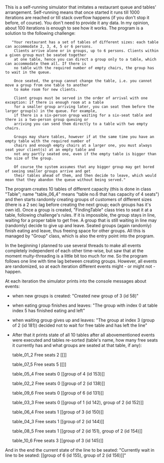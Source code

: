 This is a self-running simulator that imitates a restaurant queue and tables' arrangement. Self-running means that once started it runs till 1000 iterations are reached or till stack overflow happens (if you don't stop it before, of course). You don't need to provide it any data. In my opinion, about 100 iterations is enough to see how it works.
The program is a solution to the following challenge:

       "Your restaurant has a set of tables of different sizes: each table can accommodate 2, 3, 4, 5 or 6 persons.
        Clients arrive alone or in groups, up to 6 persons. Clients within a given group must be seated together
        at one table, hence you can direct a group only to a table, which can accommodate them all. If there is
        no table with the required number of empty chairs, the group has to wait in the queue.

        Once seated, the group cannot change the table, i.e. you cannot move a group from one table to another
        to make room for new clients.

        Client groups must be served in the order of arrival with one exception: if there is enough room at a table
        for a smaller group arriving later, you can seat them before the larger group(s) in the queue. For example,
        if there is a six-person group waiting for a six-seat table and there is a two-person group queuing or
        arriving you can send them directly to a table with two empty chairs.

        Groups may share tables, however if at the same time you have an empty table with the required number of
        chairs and enough empty chairs at a larger one, you must always seat your client(s) at an empty table and
        not any partly seated one, even if the empty table is bigger than the size of the group.

        Of course the system assumes that any bigger group may get bored of seeing smaller groups arrive and get
        their tables ahead of them, and then decide to leave, which would mean that they abandon the queue without being served."
        
The program creates 10 tables of different capacity (this is done in class "Table"; name "table_06_4" means "table no.6 that has capacity of 4 seats") and then starts randomly creating groups of customers of different sizes (there is a 2 sec lag  before creating the next group; each groups has it's own id). Once a group is created, "FindingTable" class tries to seat it at a table, following challenge's rules. If it is impossible, the group stays in line, waiting for a proper table to get free. A group that is still waiting in line may (randomly) decide to give up and leave. Seated groups (again randomly) finish eating and leave, thus freeing space for other groups. All this is managed by "Group" class, which is also the entry point into the program.

In the beginning I planned to use several threads to make all events completely independent of each other time-wise, but saw that at the moment multy-threading is a little bit too much for me. So the program follows one line with time lag between creating groups. However, all events are randomized, so at each iteration different events might - or might not - happen.

At each iteration the simulator prints into the console messages about events:
- when new groups is created: "Created new group of 3 (id 58)"
- when eating group finishes and leaves: "The group with index 0 at table index 5 has finished eating and left"
- when waiting group gives up and leaves: "The group at index 3 (group of 2 (id 181)) decided not to wait for free table and has left the line"
- After that it prints state of all 10 tables after all abovementioned events were executed and tables re-sorted (table's name, how many free seats it currently has and what groups are seated at that  table, if any):

  table_01_2   Free seats 2    [[]] 

   table_07_5   Free seats 5    [[]]

   table_05_4   Free seats 0    [[group of 4 (id 153)]]

   table_02_2   Free seats 0    [[group of 2 (id 138)]]

   table_09_6   Free seats 0    [[group of 6 (id 131)]]

   table_03_3   Free seats 0    [[group of 1 (id 142), group of 2 (id 152)]]

   table_06_4   Free seats 1    [[group of 3 (id 150)]]

   table_04_3   Free seats 1    [[group of 2 (id 144)]]

   table_08_5   Free seats 1    [[group of 2 (id 151), group of 2 (id 154)]]

   table_10_6   Free seats 3    [[group of 3 (id 145)]]  
   
And in the end the current state of the line to be seated: "Currently wait in line to be seated: [[group of 6 (id 155), group of 2 (id 156)]]"


   




